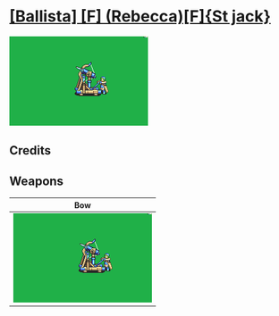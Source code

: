 # [\[Ballista\] \[F\] \(Rebecca\)\[F\]{St jack}](./)

<img src="./5.%20Bow%20(Ballista)/Bow_000.png" alt="[Ballista] [F] (Rebecca)[F]{St jack} standing" />

## Credits



## Weapons


|Bow |
|  :---: |
| <img alt="Bow animation" src="./5.%20Bow%20(Ballista)/Bow.gif" /> |
